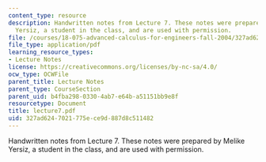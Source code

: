 ```yaml
---
content_type: resource
description: Handwritten notes from Lecture 7. These notes were prepared by Melike
  Yersiz, a student in the class, and are used with permission.
file: /courses/18-075-advanced-calculus-for-engineers-fall-2004/327ad6247021775ece9d887d8c511482_lecture7.pdf
file_type: application/pdf
learning_resource_types:
- Lecture Notes
license: https://creativecommons.org/licenses/by-nc-sa/4.0/
ocw_type: OCWFile
parent_title: Lecture Notes
parent_type: CourseSection
parent_uid: b4fba298-0330-4ab7-e64b-a51151bb9e8f
resourcetype: Document
title: lecture7.pdf
uid: 327ad624-7021-775e-ce9d-887d8c511482
---
```

Handwritten notes from Lecture 7. These notes were prepared by Melike Yersiz, a student in the class, and are used with permission.